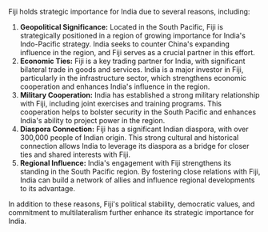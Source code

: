 Fiji holds strategic importance for India due to several reasons, including:

1. **Geopolitical Significance:** Located in the South Pacific, Fiji is strategically positioned in a region of growing importance for India's Indo-Pacific strategy. India seeks to counter China's expanding influence in the region, and Fiji serves as a crucial partner in this effort.
2. **Economic Ties:** Fiji is a key trading partner for India, with significant bilateral trade in goods and services. India is a major investor in Fiji, particularly in the infrastructure sector, which strengthens economic cooperation and enhances India's influence in the region.
3. **Military Cooperation:** India has established a strong military relationship with Fiji, including joint exercises and training programs. This cooperation helps to bolster security in the South Pacific and enhances India's ability to project power in the region.
4. **Diaspora Connection:** Fiji has a significant Indian diaspora, with over 300,000 people of Indian origin. This strong cultural and historical connection allows India to leverage its diaspora as a bridge for closer ties and shared interests with Fiji.
5. **Regional Influence:** India's engagement with Fiji strengthens its standing in the South Pacific region. By fostering close relations with Fiji, India can build a network of allies and influence regional developments to its advantage.

In addition to these reasons, Fiji's political stability, democratic values, and commitment to multilateralism further enhance its strategic importance for India.
